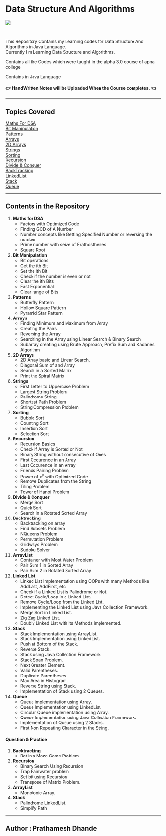 # Data Structure And Algorithms

![](https://img.shields.io/badge/language-Java-blue?style=flat-square&logo=java)

</br>
<p>
This Repository Contains my Learning codes for Data Structure And Algorithms in Java Language.</br>
Currently I m Learning Data Structure and Algorithms.
</br>

Contains all the Codes which were taught in the alpha 3.0 course of apna college

Contains in Java Language</p>

#### 👉 HandWritten Notes will be Uploaded When the Course completes. 👈

---

## Topics Covered

[Maths For DSA](/src/tutorial/Math)</br>
[Bit Manipulation](/src/tutorial/BitMagic)</br>
[Patterns](/src/tutorial/Patterns)</br>
[Arrays](src/tutorial/Arrays)</br>
[2D Arrays](/src/tutorial/Arrays2D)</br>
[Strings](/src/tutorial/Strings)</br>
[Sorting](/src/tutorial/Sorting)</br>
[Recursion](/src/tutorial/Recursion)</br>
[Divide & Conquer](/src/tutorial/DivideAndConquer)</br>
[BackTracking](/src/tutorial/Backtracking)</br>
[LinkedList](/src/tutorial/Linkedlist)</br>
[Stack](/src/tutorial/Stack)</br>
[Queue](/src/tutorial/Queue)</br>

---

## Contents in the Repository

1. **Maths for DSA**
   - Factors with Optimized Code
   - Finding GCD of A Number
   - Number concepts like Getting Specified Number or reversing the number
   - Prime number with seive of Erathosthenes
   - Square Root
2. **Bit Manipulation**
   - Bit operations
   - Get the ith Bit
   - Set the ith Bit
   - Check if the number is even or not
   - Clear the ith Bits
   - Fast Exponential
   - Clear range of Bits
3. **Patterns**
   - Butterfly Pattern
   - Hollow Square Pattern
   - Pyramid Star Pattern
4. **Arrays**
   - Finding Minimum and Maximum from Array
   - Creating the Pairs
   - Reversing the Array
   - Searching in the Array using Linear Search & Binary Search
   - Subarray creating using Brute Approach, Prefix Sum and Kadanes Algorithm
5. **2D Arrays**
   - 2D Array basic and Linear Search.
   - Diagonal Sum of and Array
   - Search in a Sorted Matrix
   - Print the Spiral Matrix
6. **Strings**
   - First Letter to Uppercase Problem
   - Largest String Problem
   - Palindrome String
   - Shortest Path Problem
   - String Compression Problem
7. **Sorting**
   - Bubble Sort
   - Counting Sort
   - Insertion Sort
   - Selection Sort
8. **Recursion**
   - Recursion Basics
   - Check if Array is Sorted or Not
   - Binary String without consecutive of Ones
   - First Occurence in an Array
   - Last Occurence in an Array
   - Friends Pairing Problem
   - Power of x<sup>y</sup> with Optimized Code
   - Remove Duplicates from the String
   - Tiling Problem
   - Tower of Hanoi Problem
9. **Divide & Conquer**
   - Merge Sort
   - Quick Sort
   - Search in a Rotated Sorted Array
10. **Backtracking**
    - Backtracking on array
    - Find Subsets Problem
    - NQueens Problem
    - Permutation Problem
    - Gridways Problem
    - Sudoku Solver
11. **ArrayList**
    - Container with Most Water Problem
    - Pair Sum 1 in Sorted Array
    - Pair Sum 2 in Rotated Sorted Array
12. **Linked List**
    - Linked List Implementation using OOPs with many Methods like AddLast, AddFirst, etc.
    - Check if a Linked List is Palindrome or Not.
    - Detect Cycle/Loop in a Linked List.
    - Remove Cycle/Loop from the Linked List.
    - Implementing the Linked List using Java Collection Framework.
    - Merge Sort in Linked List.
    - Zig Zag Linked List.
    - Doubly Linked List with its Methods implemented.
13. **Stack**
    - Stack Implementation using ArrayList.
    - Stack Implementation using LinkedList.
    - Push at Bottom of the Stack.
    - Reverse Stack.
    - Stack using Java Collection Framework.
    - Stack Span Problem.
    - Next Greater Element.
    - Valid Parentheses.
    - Duplicate Parentheses.
    - Max Area in Histogram.
    - Reverse String using Stack.
    - Implementation of Stack using 2 Queues.
14. **Queue**
    - Queue implementation using Array.
    - Queue Implementation using LinkedList.
    - Circular Queue implementation using Array.
    - Queue Implementation using Java Collection Framework.
    - Implementation of Queue using 2 Stacks.
    - First Non Repeating Character in the String.

#### Question & Practice

1. **Backtracking**
   - Rat in a Maze Game Problem
2. **Recursion**
   - Binary Search Using Recursion
   - Trap Rainwater problem
   - Set bit using Recursion
   - Transpose of Matrix Problem.
3. **ArrayList**
   - Monotonic Array.
4. **Stack**
   - Palindrome LinkedList.
   - Simplify Path

---

## Author : Prathamesh Dhande
